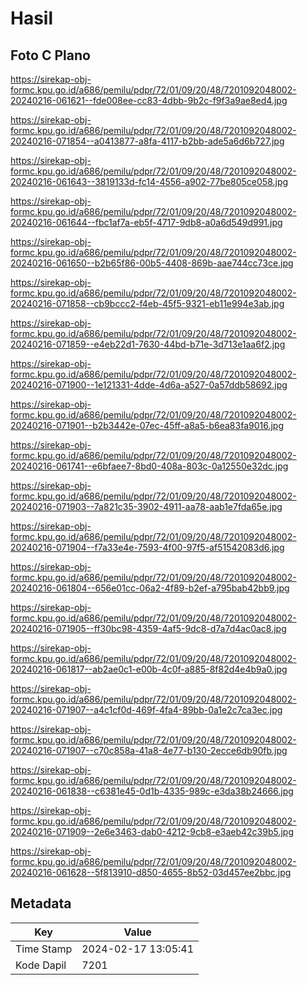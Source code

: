 # Hasil

## Foto C Plano

https://sirekap-obj-formc.kpu.go.id/a686/pemilu/pdpr/72/01/09/20/48/7201092048002-20240216-061621--fde008ee-cc83-4dbb-9b2c-f9f3a9ae8ed4.jpg

https://sirekap-obj-formc.kpu.go.id/a686/pemilu/pdpr/72/01/09/20/48/7201092048002-20240216-071854--a0413877-a8fa-4117-b2bb-ade5a6d6b727.jpg

https://sirekap-obj-formc.kpu.go.id/a686/pemilu/pdpr/72/01/09/20/48/7201092048002-20240216-061643--3819133d-fc14-4556-a902-77be805ce058.jpg

https://sirekap-obj-formc.kpu.go.id/a686/pemilu/pdpr/72/01/09/20/48/7201092048002-20240216-061644--fbc1af7a-eb5f-4717-9db8-a0a6d549d991.jpg

https://sirekap-obj-formc.kpu.go.id/a686/pemilu/pdpr/72/01/09/20/48/7201092048002-20240216-061650--b2b65f86-00b5-4408-869b-aae744cc73ce.jpg

https://sirekap-obj-formc.kpu.go.id/a686/pemilu/pdpr/72/01/09/20/48/7201092048002-20240216-071858--cb9bccc2-f4eb-45f5-9321-eb11e994e3ab.jpg

https://sirekap-obj-formc.kpu.go.id/a686/pemilu/pdpr/72/01/09/20/48/7201092048002-20240216-071859--e4eb22d1-7630-44bd-b71e-3d713e1aa6f2.jpg

https://sirekap-obj-formc.kpu.go.id/a686/pemilu/pdpr/72/01/09/20/48/7201092048002-20240216-071900--1e121331-4dde-4d6a-a527-0a57ddb58692.jpg

https://sirekap-obj-formc.kpu.go.id/a686/pemilu/pdpr/72/01/09/20/48/7201092048002-20240216-071901--b2b3442e-07ec-45ff-a8a5-b6ea83fa9016.jpg

https://sirekap-obj-formc.kpu.go.id/a686/pemilu/pdpr/72/01/09/20/48/7201092048002-20240216-061741--e6bfaee7-8bd0-408a-803c-0a12550e32dc.jpg

https://sirekap-obj-formc.kpu.go.id/a686/pemilu/pdpr/72/01/09/20/48/7201092048002-20240216-071903--7a821c35-3902-4911-aa78-aab1e7fda65e.jpg

https://sirekap-obj-formc.kpu.go.id/a686/pemilu/pdpr/72/01/09/20/48/7201092048002-20240216-071904--f7a33e4e-7593-4f00-97f5-af51542083d6.jpg

https://sirekap-obj-formc.kpu.go.id/a686/pemilu/pdpr/72/01/09/20/48/7201092048002-20240216-061804--656e01cc-06a2-4f89-b2ef-a795bab42bb9.jpg

https://sirekap-obj-formc.kpu.go.id/a686/pemilu/pdpr/72/01/09/20/48/7201092048002-20240216-071905--ff30bc98-4359-4af5-9dc8-d7a7d4ac0ac8.jpg

https://sirekap-obj-formc.kpu.go.id/a686/pemilu/pdpr/72/01/09/20/48/7201092048002-20240216-061817--ab2ae0c1-e00b-4c0f-a885-8f82d4e4b9a0.jpg

https://sirekap-obj-formc.kpu.go.id/a686/pemilu/pdpr/72/01/09/20/48/7201092048002-20240216-071907--a4c1cf0d-469f-4fa4-89bb-0a1e2c7ca3ec.jpg

https://sirekap-obj-formc.kpu.go.id/a686/pemilu/pdpr/72/01/09/20/48/7201092048002-20240216-071907--c70c858a-41a8-4e77-b130-2ecce6db90fb.jpg

https://sirekap-obj-formc.kpu.go.id/a686/pemilu/pdpr/72/01/09/20/48/7201092048002-20240216-061838--c6381e45-0d1b-4335-989c-e3da38b24666.jpg

https://sirekap-obj-formc.kpu.go.id/a686/pemilu/pdpr/72/01/09/20/48/7201092048002-20240216-071909--2e6e3463-dab0-4212-9cb8-e3aeb42c39b5.jpg

https://sirekap-obj-formc.kpu.go.id/a686/pemilu/pdpr/72/01/09/20/48/7201092048002-20240216-061628--5f813910-d850-4655-8b52-03d457ee2bbc.jpg


## Metadata

| Key        | Value               |
| ---------- | ------------------- |
| Time Stamp | 2024-02-17 13:05:41 |
| Kode Dapil | 7201                |



